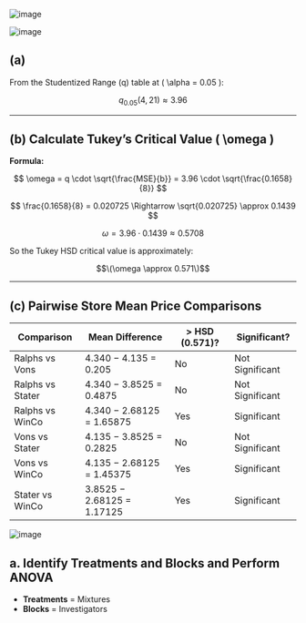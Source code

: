 ![image](https://github.com/user-attachments/assets/65150a17-ba02-48dc-8a5c-0dcc9036874f)

![image](https://github.com/user-attachments/assets/7e0e7ab4-8534-4109-8a1a-60a9405c39e8)

## (a) 

From the Studentized Range (q) table at \( \alpha = 0.05 \):

$$
q_{0.05}(4, 21) \approx 3.96
$$

---

## (b) Calculate Tukey’s Critical Value \( \omega \)

**Formula:**

$$
\omega = q \cdot \sqrt{\frac{MSE}{b}} = 3.96 \cdot \sqrt{\frac{0.1658}{8}}
$$



$$
\frac{0.1658}{8} = 0.020725 \Rightarrow \sqrt{0.020725} \approx 0.1439
$$

$$
\omega = 3.96 \cdot 0.1439 \approx 0.5708
$$

So the Tukey HSD critical value is approximately:

$$\(\omega \approx 0.571\)$$

---

## (c) Pairwise Store Mean Price Comparisons

| Comparison         | Mean Difference                  | > HSD (0.571)? | Significant?       |
|--------------------|----------------------------------|----------------|---------------------|
| Ralphs vs Vons     | 4.340 − 4.135 = 0.205            | No             | Not Significant     |
| Ralphs vs Stater   | 4.340 − 3.8525 = 0.4875          | No             | Not Significant     |
| Ralphs vs WinCo    | 4.340 − 2.68125 = 1.65875        | Yes            | Significant         |
| Vons vs Stater     | 4.135 − 3.8525 = 0.2825          | No             | Not Significant     |
| Vons vs WinCo      | 4.135 − 2.68125 = 1.45375        | Yes            | Significant         |
| Stater vs WinCo    | 3.8525 − 2.68125 = 1.17125       | Yes            | Significant         |


![image](https://github.com/user-attachments/assets/711702c8-490a-4d3e-8219-73c697ef239e)


  ## a. Identify Treatments and Blocks and Perform ANOVA

- **Treatments** = Mixtures  
- **Blocks** = Investigators

  
  
